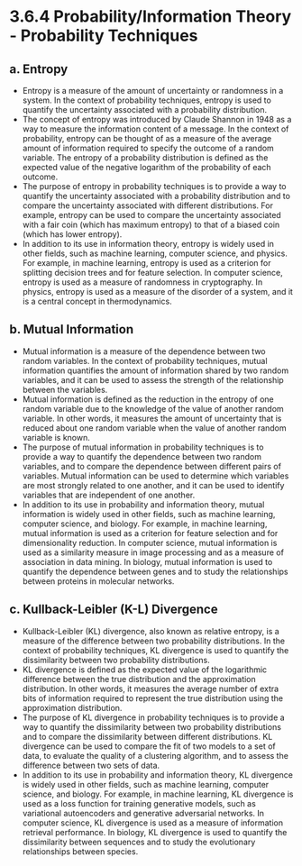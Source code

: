 # 3.6.4 Probability/Information Theory - Probability Techniques

## a. Entropy
- Entropy is a measure of the amount of uncertainty or randomness in a system. In the context of probability techniques, entropy is used to quantify the uncertainty associated with a probability distribution.
- The concept of entropy was introduced by Claude Shannon in 1948 as a way to measure the information content of a message. In the context of probability, entropy can be thought of as a measure of the average amount of information required to specify the outcome of a random variable. The entropy of a probability distribution is defined as the expected value of the negative logarithm of the probability of each outcome.
- The purpose of entropy in probability techniques is to provide a way to quantify the uncertainty associated with a probability distribution and to compare the uncertainty associated with different distributions. For example, entropy can be used to compare the uncertainty associated with a fair coin (which has maximum entropy) to that of a biased coin (which has lower entropy).
- In addition to its use in information theory, entropy is widely used in other fields, such as machine learning, computer science, and physics. For example, in machine learning, entropy is used as a criterion for splitting decision trees and for feature selection. In computer science, entropy is used as a measure of randomness in cryptography. In physics, entropy is used as a measure of the disorder of a system, and it is a central concept in thermodynamics.

## b. Mutual Information 
- Mutual information is a measure of the dependence between two random variables. In the context of probability techniques, mutual information quantifies the amount of information shared by two random variables, and it can be used to assess the strength of the relationship between the variables.
- Mutual information is defined as the reduction in the entropy of one random variable due to the knowledge of the value of another random variable. In other words, it measures the amount of uncertainty that is reduced about one random variable when the value of another random variable is known.
- The purpose of mutual information in probability techniques is to provide a way to quantify the dependence between two random variables, and to compare the dependence between different pairs of variables. Mutual information can be used to determine which variables are most strongly related to one another, and it can be used to identify variables that are independent of one another.
- In addition to its use in probability and information theory, mutual information is widely used in other fields, such as machine learning, computer science, and biology. For example, in machine learning, mutual information is used as a criterion for feature selection and for dimensionality reduction. In computer science, mutual information is used as a similarity measure in image processing and as a measure of association in data mining. In biology, mutual information is used to quantify the dependence between genes and to study the relationships between proteins in molecular networks.

## c. Kullback-Leibler (K-L) Divergence
- Kullback-Leibler (KL) divergence, also known as relative entropy, is a measure of the difference between two probability distributions. In the context of probability techniques, KL divergence is used to quantify the dissimilarity between two probability distributions.
- KL divergence is defined as the expected value of the logarithmic difference between the true distribution and the approximation distribution. In other words, it measures the average number of extra bits of information required to represent the true distribution using the approximation distribution.
- The purpose of KL divergence in probability techniques is to provide a way to quantify the dissimilarity between two probability distributions and to compare the dissimilarity between different distributions. KL divergence can be used to compare the fit of two models to a set of data, to evaluate the quality of a clustering algorithm, and to assess the difference between two sets of data.
- In addition to its use in probability and information theory, KL divergence is widely used in other fields, such as machine learning, computer science, and biology. For example, in machine learning, KL divergence is used as a loss function for training generative models, such as variational autoencoders and generative adversarial networks. In computer science, KL divergence is used as a measure of information retrieval performance. In biology, KL divergence is used to quantify the dissimilarity between sequences and to study the evolutionary relationships between species.
